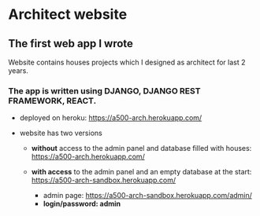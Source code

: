# Architect website

## The first web app I wrote

Website contains houses projects which I designed as architect for last 2 years.

### The app is written using DJANGO, DJANGO REST FRAMEWORK, REACT.

* deployed on heroku: https://a500-arch.herokuapp.com/

* website has two versions
    * __without__ access to the admin panel and database filled with houses:
https://a500-arch.herokuapp.com/
    * __with access__ to the admin panel and an empty database at the start:
https://a500-arch-sandbox.herokuapp.com/

        * admin page: https://a500-arch-sandbox.herokuapp.com/admin/
        * __login/password: admin__
    
